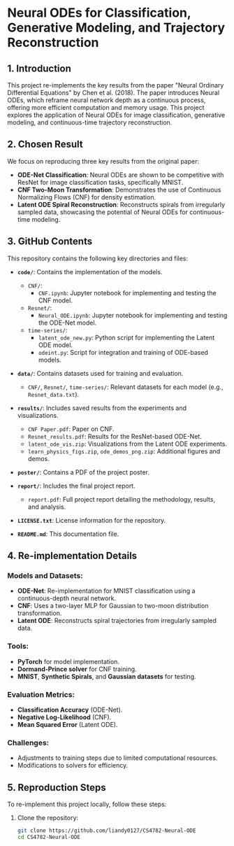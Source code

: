 # Neural ODEs for Classification, Generative Modeling, and Trajectory Reconstruction

## 1. Introduction
This project re-implements the key results from the paper "Neural Ordinary Differential Equations" by Chen et al. (2018). The paper introduces Neural ODEs, which reframe neural network depth as a continuous process, offering more efficient computation and memory usage. This project explores the application of Neural ODEs for image classification, generative modeling, and continuous-time trajectory reconstruction.

## 2. Chosen Result
We focus on reproducing three key results from the original paper:
- **ODE-Net Classification**: Neural ODEs are shown to be competitive with ResNet for image classification tasks, specifically MNIST.
- **CNF Two-Moon Transformation**: Demonstrates the use of Continuous Normalizing Flows (CNF) for density estimation.
- **Latent ODE Spiral Reconstruction**: Reconstructs spirals from irregularly sampled data, showcasing the potential of Neural ODEs for continuous-time modeling.

## 3. GitHub Contents
This repository contains the following key directories and files:

- **`code/`**: Contains the implementation of the models.
  - `CNF/`:
    - `CNF.ipynb`: Jupyter notebook for implementing and testing the CNF model.
  - `Resnet/`:
    - `Neural_ODE.ipynb`: Jupyter notebook for implementing and testing the ODE-Net model.
  - `time-series/`:
    - `latent_ode_new.py`: Python script for implementing the Latent ODE model.
    - `odeint.py`: Script for integration and training of ODE-based models.

- **`data/`**: Contains datasets used for training and evaluation.
  - `CNF/`, `Resnet/`, `time-series/`: Relevant datasets for each model (e.g., `Resnet_data.txt`).
  
- **`results/`**: Includes saved results from the experiments and visualizations.
  - `CNF Paper.pdf`: Paper on CNF.
  - `Resnet_results.pdf`: Results for the ResNet-based ODE-Net.
  - `latent_ode_vis.zip`: Visualizations from the Latent ODE experiments.
  - `learn_physics_figs.zip`, `ode_demos_png.zip`: Additional figures and demos.

- **`poster/`**: Contains a PDF of the project poster.

- **`report/`**: Includes the final project report.
  - `report.pdf`: Full project report detailing the methodology, results, and analysis.

- **`LICENSE.txt`**: License information for the repository.

- **`README.md`**: This documentation file.

## 4. Re-implementation Details
### Models and Datasets:
- **ODE-Net**: Re-implementation for MNIST classification using a continuous-depth neural network.
- **CNF**: Uses a two-layer MLP for Gaussian to two-moon distribution transformation.
- **Latent ODE**: Reconstructs spiral trajectories from irregularly sampled data.

### Tools:
- **PyTorch** for model implementation.
- **Dormand-Prince solver** for CNF training.
- **MNIST**, **Synthetic Spirals**, and **Gaussian datasets** for testing.

### Evaluation Metrics:
- **Classification Accuracy** (ODE-Net).
- **Negative Log-Likelihood** (CNF).
- **Mean Squared Error** (Latent ODE).

### Challenges:
- Adjustments to training steps due to limited computational resources.
- Modifications to solvers for efficiency.

## 5. Reproduction Steps
To re-implement this project locally, follow these steps:
1. Clone the repository:
   ```bash
   git clone https://github.com/liandy0127/CS4782-Neural-ODE
   cd CS4782-Neural-ODE
